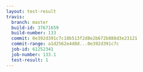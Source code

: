 ```yaml
---
layout: test-result
travis:
  branch: master
  build-id: 37671659
  build-number: 133
  commit: 0e392d391c7c18b513f2d8e2b672b888d3e23121
  commit-range: a1d2562e4d8d...0e392d391c7c
  job-id: 61252341
  job-number: 133.1
  test-result: 1
---
```

